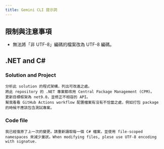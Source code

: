 ```yaml
---
title: Gemini CLI 提示詞
---
```


## 限制與注意事項

- 無法將「非 UTF-8」編碼的檔案改為 UTF-8 編碼。

## .NET and C#

### Solution and Project

```text
分析此 solution 的程式架構，列出可改進之處。
將此 repository 的 .NET 專案都改用 Central Package Management (CPM)。
更新目標框架為 net9.0，並修正不相容的 API。
幫我看看 GitHub Actions workflow 配置檔案有沒有不恰當之處，例如打包 package 的時候不應該包含測試專案。
```

### Code file

```text
我已經復原了上一次的變更。請重新讀取每一個 C# 檔案，並使用 file-scoped namespaces 來減少巢狀。When modifying files, plese use UTF-8 encoding with signatue.  
```

